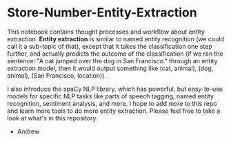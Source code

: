 # Store-Number-Entity-Extraction

This notebook contains thought processes and workflow about entity extraction. **Entity extraction** is similar to named entity recognition (we could call it a sub-topic of that), except that it takes the classification one step further, and actually predicts the outcome of the classification (if we ran the sentence: "A cat jumped over the dog in San Francisco." through an entity extraction model, then it would output something like (cat, animal), (dog, animal), (San Francisco, location)). 

I also introduce the spaCy NLP library, which has powerful, but easy-to-use models for specific NLP tasks like parts of speech tagging, named entity recognition, sentiment analysis, and more. I hope to add more to this repo and learn more tools to do more entity extraction. Please feel free to take a look at what's in this repository.

- Andrew
